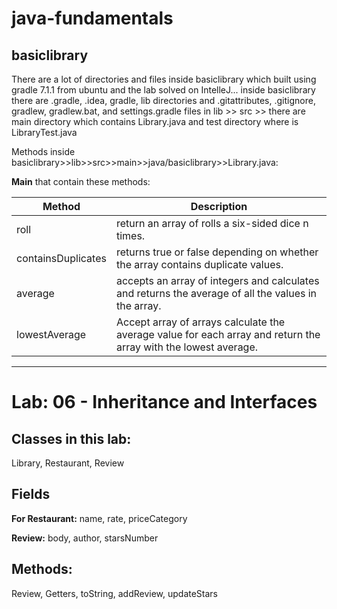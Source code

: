 # java-fundamentals

## basiclibrary

There are a lot of directories and files inside basiclibrary which built using gradle 7.1.1 from ubuntu
and the lab solved on IntelleJ... inside basiclibrary there are .gradle, .idea, gradle, lib directories
and .gitattributes, .gitignore, gradlew, gradlew.bat, and settings.gradle files
in lib >> src >> there are main directory which contains Library.java and test directory where is LibraryTest.java

Methods inside basiclibrary>>lib>>src>>main>>java/basiclibrary>>Library.java:

**Main** that contain these methods:

| Method             | Description                                                                                                     |
| ------------------ | --------------------------------------------------------------------------------------------------------------- |
| roll               | return an array of rolls a six-sided dice n times.                                                              |
| containsDuplicates | returns true or false depending on whether the array contains duplicate values.                                 |
| average            | accepts an array of integers and calculates and returns the average of all the values in the array.             |
| lowestAverage      | Accept array of arrays calculate the average value for each array and return the array with the lowest average. |

---

# Lab: 06 - Inheritance and Interfaces

## Classes in this lab:

Library, Restaurant, Review

## Fields

**For Restaurant:** name, rate, priceCategory

**Review:** body, author, starsNumber

## Methods:

Review, Getters, toString, addReview, updateStars
